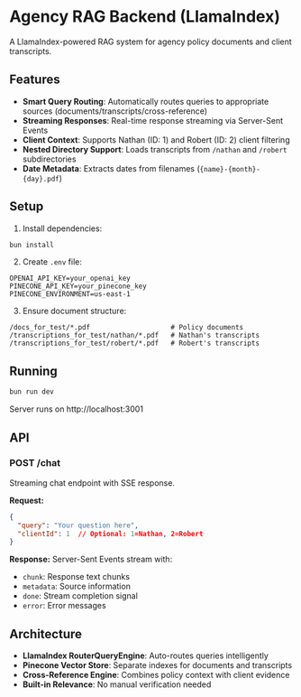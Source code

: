 # Agency RAG Backend (LlamaIndex)

A LlamaIndex-powered RAG system for agency policy documents and client transcripts.

## Features

- **Smart Query Routing**: Automatically routes queries to appropriate sources (documents/transcripts/cross-reference)
- **Streaming Responses**: Real-time response streaming via Server-Sent Events
- **Client Context**: Supports Nathan (ID: 1) and Robert (ID: 2) client filtering
- **Nested Directory Support**: Loads transcripts from `/nathan` and `/robert` subdirectories
- **Date Metadata**: Extracts dates from filenames (`{name}-{month}-{day}.pdf`)

## Setup

1. Install dependencies:
```bash
bun install
```

2. Create `.env` file:
```env
OPENAI_API_KEY=your_openai_key
PINECONE_API_KEY=your_pinecone_key
PINECONE_ENVIRONMENT=us-east-1
```

3. Ensure document structure:
```
/docs_for_test/*.pdf                    # Policy documents
/transcriptions_for_test/nathan/*.pdf   # Nathan's transcripts
/transcriptions_for_test/robert/*.pdf   # Robert's transcripts
```

## Running

```bash
bun run dev
```

Server runs on http://localhost:3001

## API

### POST /chat
Streaming chat endpoint with SSE response.

**Request:**
```json
{
  "query": "Your question here",
  "clientId": 1  // Optional: 1=Nathan, 2=Robert
}
```

**Response:** Server-Sent Events stream with:
- `chunk`: Response text chunks
- `metadata`: Source information
- `done`: Stream completion signal
- `error`: Error messages

## Architecture

- **LlamaIndex RouterQueryEngine**: Auto-routes queries intelligently
- **Pinecone Vector Store**: Separate indexes for documents and transcripts
- **Cross-Reference Engine**: Combines policy context with client evidence
- **Built-in Relevance**: No manual verification needed
